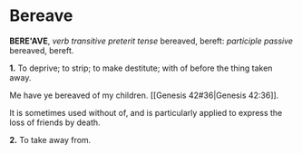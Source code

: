 # Bereave

**BERE'AVE**, _verb transitive_ _preterit tense_ bereaved, bereft: _participle passive_ bereaved, bereft.

**1.** To deprive; to strip; to make destitute; with of before the thing taken away.

Me have ye bereaved of my children. [[Genesis 42#36|Genesis 42:36]].

It is sometimes used without of, and is particularly applied to express the loss of friends by death.

**2.** To take away from.